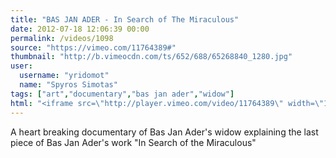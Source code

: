 ```yaml
---
title: "BAS JAN ADER - In Search of The Miraculous"
date: 2012-07-18 12:06:39 00:00
permalink: /videos/1098
source: "https://vimeo.com/11764389#"
thumbnail: "http://b.vimeocdn.com/ts/652/688/65268840_1280.jpg"
user:
  username: "yridomot"
  name: "Spyros Simotas"
tags: ["art","documentary","bas jan ader","widow"]
html: "<iframe src=\"http://player.vimeo.com/video/11764389\" width=\"1280\" height=\"720\" frameborder=\"0\" webkitAllowFullScreen mozallowfullscreen allowFullScreen></iframe>"
---
```


A heart breaking documentary of Bas Jan Ader's widow explaining the last piece of Bas Jan Ader's work "In Search of the Miraculous"